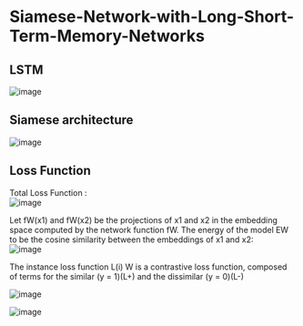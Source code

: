 # Siamese-Network-with-Long-Short-Term-Memory-Networks

## LSTM
![image](https://user-images.githubusercontent.com/25671784/141598815-7567bef1-279d-4ee3-83e0-21d1fcd6777b.png)

## Siamese architecture
![image](https://user-images.githubusercontent.com/25671784/141599452-efea498e-1252-429f-bc6b-6f3095be9781.png)

## Loss Function
Total Loss Function :<br> ![image](https://user-images.githubusercontent.com/25671784/141599570-2598ec89-3719-46c3-8e2e-c604aff068e4.png)

Let fW(x1) and fW(x2) be the projections of
x1 and x2 in the embedding space computed by
the network function fW. The energy of
the model EW to be the cosine similarity between
the embeddings of x1 and x2:<br>
![image](https://user-images.githubusercontent.com/25671784/141599616-0e3219a5-3da5-42e7-901f-5518b7f4d09e.png)

The instance loss function L(i)
W is a contrastive loss
function, composed of terms for the similar (y = 1)(L+) and the dissimilar (y = 0)(L-)<br>

![image](https://user-images.githubusercontent.com/25671784/141599685-2a8c770c-9ccc-4204-b677-dd8e0ac33524.png)

![image](https://user-images.githubusercontent.com/25671784/141599700-0149b3fd-b77a-4049-b174-cbbbcb76419b.png)


